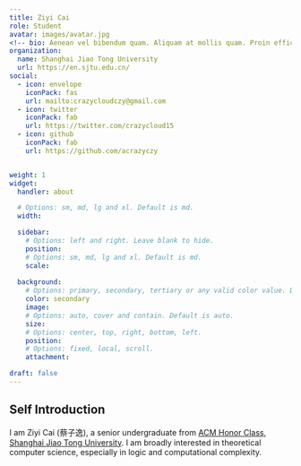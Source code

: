 ```yaml
---
title: Ziyi Cai
role: Student
avatar: images/avatar.jpg
<!-- bio: Aenean vel bibendum quam. Aliquam at mollis quam. Proin efficitur. -->
organization:
  name: Shanghai Jiao Tong University
  url: https://en.sjtu.edu.cn/
social:
  - icon: envelope
    iconPack: fas
    url: mailto:crazycloudczy@gmail.com
  - icon: twitter
    iconPack: fab
    url: https://twitter.com/crazycloud15
  - icon: github
    iconPack: fab
    url: https://github.com/acrazyczy


weight: 1
widget:
  handler: about

  # Options: sm, md, lg and xl. Default is md.
  width: 

  sidebar:
    # Options: left and right. Leave blank to hide.
    position:
    # Options: sm, md, lg and xl. Default is md.
    scale:
  
  background:
    # Options: primary, secondary, tertiary or any valid color value. Default is primary.
    color: secondary
    image:
    # Options: auto, cover and contain. Default is auto.
    size:
    # Options: center, top, right, bottom, left.
    position:
    # Options: fixed, local, scroll.
    attachment: 

draft: false
---
```

## Self Introduction
I am Ziyi Cai (蔡子逸), a senior undergraduate from [ACM Honor Class](https://acm.sjtu.edu.cn/home), [Shanghai Jiao Tong University](https://en.sjtu.edu.cn/). I am broadly interested in theoretical computer science, especially in logic and computational complexity.
